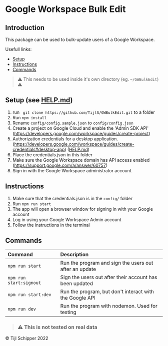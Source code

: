# Google Workspace Bulk Edit

## Introduction
This package can be used to bulk-update users of a Google Workspace.

Usefull links:
- [Setup](#setup-see-helpmd)
- [Instructions](#instructions)
- [Commands](#commands)

> ⚠️ This needs to be used inside it's own  directory (eg. `~/GWBulkEdit`) ⚠️

## Setup (see [HELP.md](HELP.md))
1) run ` git clone https://github.com/TijlS/GWBulkEdit.git` to a folder
2) Run `npm install`
3) Rename `config/config.sample.json` to `config/config.json`
4) Create a project on Google Cloud and enable the 'Admin SDK API' 
    (https://developers.google.com/workspace/guides/create-project) 
5) Authorization credentials for a desktop application. 
    (https://developers.google.com/workspace/guides/create-credentials#desktop-app) 
    ([HELP.md](HELP.md))
6) Place the credentials.json in this folder
7) Make sure the Google Workspace domain has API access enabled 
    (https://support.google.com/a/answer/60757) 
8) Sign in with the Google Workspace administrator account

## Instructions
1) Make sure that the credentials.json is in the `config/` folder
2) Run `npm run start`
3) The app will open a browser window for signing in with your Google account
4) Log in using your Google Workspace Admin account
5) Follow the instructions in the terminal

## Commands
| Command                           | Description   |
|:----------------------------------|:--------------|
|`npm run start`                    | Run the program and sign the users out after an update |
|`npm run start:signout`            | Sign the users out after their account has been updated |
|`npm run start:dev`                | Run the program, but don't interact with the Google API |
|`npm run dev`                      | Run the program with nodemon. Used for testing |



> ### ⚠️ This is not tested on real data

© Tijl Schipper 2022